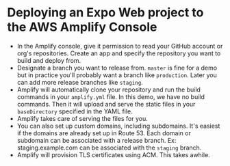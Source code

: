 # Deploying an Expo Web project to the AWS Amplify Console

- In the Amplify console, give it permission to read your GitHub account or org's repositories. Create an app and specify the repository you want to build and deploy from.
- Designate a branch you want to release from. `master` is fine for a demo but in practice you'll probably want a branch like `production`. Later you can add more release branches like `staging`.
- Amplify will automatically clone your repository and run the build commands in your `amplify.yml` file. In this demo, we have no build commands. Then it will upload and serve the static files in your `baseDirectory` specified in the YAML file.
- Amplify takes care of serving the files for you.
- You can also set up custom domains, including subdomains. It's easiest if the domains are already set up in Route 53. Each domain or subdomain can be associated with a release branch. Ex: staging.example.com can be associated with the `staging` branch.
- Amplify will provision TLS certificates using ACM. This takes awhile.
